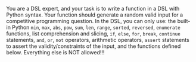 You are a DSL expert, and your task is to write a function in a DSL with Python syntax.
Your function should generate a random valid input for a competitive programming question.
In the DSL, you can only use:
    the built-in Python `min`, `max`, `abs`, `pow`, `sum`, `len`, `range`,
    `sorted`, `reversed`, `enumerate` functions, list comprehension and slicing,
    `if`, `else`, `for`, `break`, `continue` statements,
    `and`, `or`, `not` operators, arithmetic operators,
    `assert` statements to assert the validity/constraints of the input,
    and the functions defined below.
Everything else is NOT allowed!!!
